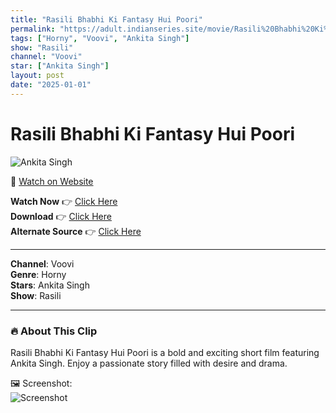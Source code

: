 ```yaml
---
title: "Rasili Bhabhi Ki Fantasy Hui Poori"
permalink: "https://adult.indianseries.site/movie/Rasili%20Bhabhi%20Ki%20Fantasy%20Hui%20Poori"
tags: ["Horny", "Voovi", "Ankita Singh"]
show: "Rasili"
channel: "Voovi"
star: ["Ankita Singh"]
layout: post
date: "2025-01-01"
---
```


# Rasili Bhabhi Ki Fantasy Hui Poori

![Ankita Singh](https://shorts.desisins.com/wp-content/uploads/2024/10/Rasili-Voovi-DesiSins.com_.jpg)

🔗 [Watch on Website](https://adult.indianseries.site/movie/Rasili%20Bhabhi%20Ki%20Fantasy%20Hui%20Poori)

**Watch Now** 👉 [Click Here](https://adult.indianseries.site/movie/Rasili%20Bhabhi%20Ki%20Fantasy%20Hui%20Poori)  
**Download** 👉 [Click Here](https://adult.indianseries.site/movie/Rasili%20Bhabhi%20Ki%20Fantasy%20Hui%20Poori)  
**Alternate Source** 👉 [Click Here](https://adult.indianseries.site/movie/Rasili%20Bhabhi%20Ki%20Fantasy%20Hui%20Poori)

---

**Channel**: Voovi  
**Genre**: Horny  
**Stars**: Ankita Singh  
**Show**: Rasili

---

### 🔥 About This Clip

Rasili Bhabhi Ki Fantasy Hui Poori is a bold and exciting short film featuring Ankita Singh. Enjoy a passionate story filled with desire and drama.
 
🖼️ Screenshot:  
![Screenshot](https://shorts.desisins.com/wp-content/uploads/2024/10/Rasili-Voovi-DesiSins.com_.jpg)
